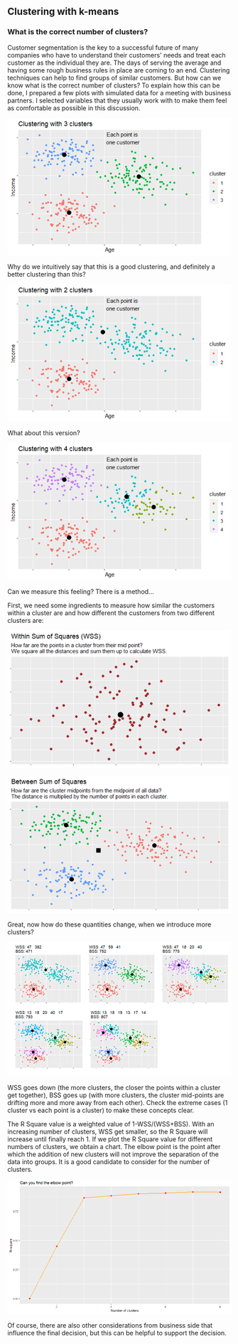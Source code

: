 ## Clustering with k-means

### What is the correct number of clusters?

Customer segmentation is the key to a successful future of many companies who have to understand their customers' needs and treat each customer as the individual they are. The days of serving the average and having some rough business rules in place are coming to an end. Clustering techniques can help to find groups of similar customers.
But how can we know what is the correct number of clusters? To explain how this can be done, I prepared a few plots with simulated data for a meeting with business partners. I selected variables that they usually work with to make them feel as comfortable as possible in this discussion.

![](../img/clustering_idea.png)

Why do we intuitively say that this is a good clustering, and definitely a better clustering than this?

![](img/clustering_2.png)

What about this version?

![](img/clustering_4.png)

Can we measure this feeling? There is a method...

First, we need some ingredients to measure how similar the customers within a cluster are and how different the customers from two different clusters are:

![](img/WSS.png)

![](img/BSS.png)

Great, now how do these quantities change, when we introduce more clusters?

![](img/different_k.png)

WSS goes down (the more clusters, the closer the points within a cluster get together), BSS goes up (with more clusters, the cluster mid-points are drifting more and more away from each other). Check the extreme cases (1 cluster vs each point is a cluster) to make these concepts clear.

The R Square value is a weighted value of 1-WSS/(WSS+BSS). With an increasing number of clusters, WSS get smaller, so the R Square will increase until finally reach 1. If we plot the R Square value for different numbers of clusters, we obtain a chart. The elbow point is the point after which the addition of new clusters will not improve the separation of the data into groups. It is a good candidate to consider for the number of clusters.

![](img/Elbow_chart.png)

Of course, there are also other considerations from business side that influence the final decision, but this can be helpful to support the decision.
